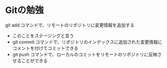 # Gitの勉強

git add コマンドで、リモートのリポジトリに変更情報を追加する
 - このことをステージングと言う
- git commit コマンドで、リポジトリのインデックスに追加された変更情報にコメントを付けてコミットできる
- git push コマンドで、ローカルのコミットをリモートのリポジトリに反映させることができる


